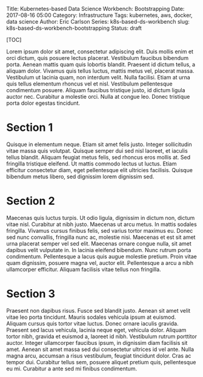 Title: Kubernetes-based Data Science Workbench: Bootstrapping
Date: 2017-08-16 05:00
Category: Infrastructure
Tags: kubernetes, aws, docker, data science
Author: Eric Carlson
Series: k8s-based-ds-workbench
slug: k8s-based-ds-workbench-bootstrapping
Status: draft

[TOC]

Lorem ipsum dolor sit amet, consectetur adipiscing elit. Duis mollis enim et orci dictum, quis posuere lectus placerat. Vestibulum faucibus bibendum porta. Aenean mattis quam quis lobortis blandit. Praesent id dictum tellus, a aliquam dolor. Vivamus quis tellus luctus, mattis metus vel, placerat massa. Vestibulum ut lacinia quam, non interdum velit. Nulla facilisi. Etiam at urna quis tellus elementum rhoncus vel et nisl. Vestibulum pellentesque condimentum posuere. Aliquam faucibus tristique justo, id dictum ligula auctor nec. Curabitur a molestie orci. Nulla at congue leo. Donec tristique porta dolor egestas tincidunt.

# Section 1

Quisque in elementum neque. Etiam sit amet felis justo. Integer sollicitudin vitae massa quis volutpat. Quisque semper dui sed nisl laoreet, et iaculis tellus blandit. Aliquam feugiat metus felis, sed rhoncus eros mollis at. Sed fringilla tristique eleifend. Ut mattis commodo lectus ut luctus. Etiam efficitur consectetur diam, eget pellentesque elit ultricies facilisis. Quisque bibendum metus libero, sed dignissim lorem dignissim sed.

# Section 2

Maecenas quis luctus turpis. Ut odio ligula, dignissim in dictum non, dictum vitae nisl. Curabitur at nibh justo. Maecenas ut arcu metus. In mattis sodales fringilla. Vivamus cursus finibus felis, sed varius tortor maximus eu. Donec sed nunc convallis, fringilla nunc ac, molestie nisi. Maecenas et est sit amet urna placerat semper vel sed elit. Maecenas ornare congue nulla, sit amet dapibus velit vulputate in. In lacinia eleifend bibendum. Nunc rutrum porta condimentum. Pellentesque a lacus quis augue molestie pretium. Proin vitae quam dignissim, posuere magna vel, auctor elit. Pellentesque a arcu a nibh ullamcorper efficitur. Aliquam facilisis vitae tellus non fringilla.

# Section 3

Praesent non dapibus risus. Fusce sed blandit justo. Aenean sit amet velit vitae leo porta tincidunt. Mauris sodales vehicula ipsum at euismod. Aliquam cursus quis tortor vitae luctus. Donec ornare iaculis gravida. Praesent sed lacus vehicula, lacinia neque eget, vehicula dolor. Aliquam tortor nibh, gravida et euismod a, laoreet id nibh. Vestibulum rutrum porttitor auctor. Integer ullamcorper faucibus ipsum, in dignissim diam facilisis sit amet. Aenean sit amet massa sed dui consectetur ultrices id vel ante. Nulla magna arcu, accumsan a risus vestibulum, feugiat tincidunt dolor. Cras ac tempor dui. Curabitur tellus sem, posuere aliquet pretium quis, pellentesque eu mi. Curabitur a ante sed mi finibus condimentum.

